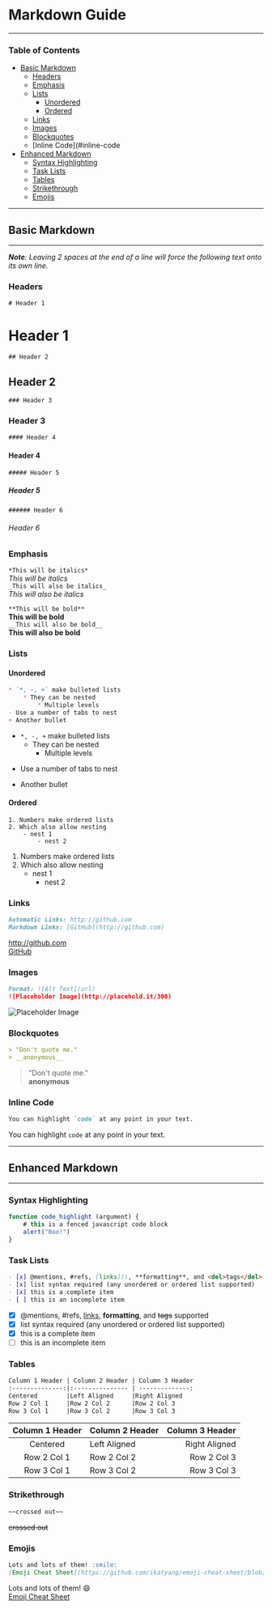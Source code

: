 # Markdown Guide
________________
### Table of Contents
- [Basic Markdown](#basic-markdown)
	- [Headers](#headers)
	- [Emphasis](#emphasis)
	- [Lists](#lists)
		- [Unordered](#unordered)
		- [Ordered](#ordered)
	- [Links](#links)
	- [Images](#images)
	- [Blockquotes](#blockquotes)
	- [Inline Code](#inline-code
- [Enhanced Markdown](#enhanced-markdown)
	- [Syntax Highlighting](#syntax-highlighting)
	- [Task Lists](#task-lists)
	- [Tables](#tables)
	- [Strikethrough](#strikethrough)
	- [Emojis](#emojis)
________________

## Basic Markdown
_________________

*__Note__: Leaving 2 spaces at the end of a line will force the following text onto its own line.*
### Headers

`# Header 1`
# Header 1
`## Header 2`
## Header 2
`### Header 3`
### Header 3
`#### Header 4`
#### Header 4
`##### Header 5`
##### Header 5
`###### Header 6`
###### Header 6

### Emphasis

`*This will be italics*`  
*This will be italics*  
`_This will also be italics_`  
_This will also be italics_  

`**This will be bold**`  
**This will be bold**  
`__This will also be bold__`  
__This will also be bold__  

### Lists

#### Unordered

```markdown
* `*, -, +` make bulleted lists
	* They can be nested
		* Multiple levels
- Use a number of tabs to nest
+ Another bullet
```

* `*, -, +` make bulleted lists
	* They can be nested
		* Multiple levels
- Use a number of tabs to nest
+ Another bullet

#### Ordered

```
1. Numbers make ordered lists
2. Which also allow nesting
	- nest 1
		- nest 2  
```

1. Numbers make ordered lists
2. Which also allow nesting
	- nest 1
		- nest 2  
		
### Links

```markdown
Automatic Links: http://github.com
Markdown Links: [GitHub](http://github.com)
```

http://github.com  
[GitHub](http://github.com)

### Images

```markdown
Format: ![Alt Text](url)
![Placeholder Image](http://placehold.it/300)
```

![Placeholder Image](http://placehold.it/300)

### Blockquotes

```markdown
> "Don't quote me."
> __anonymous__
```

> "Don't quote me."  
> __anonymous__  

### Inline Code

```markdown
You can highlight `code` at any point in your text.
```
You can highlight `code` at any point in your text.

____________________
## Enhanced Markdown
____________________

### Syntax Highlighting
```javascript
function code_highlight (argument) {
	# this is a fenced javascript code block
	alert("Boo!")
}
```

### Task Lists

```markdown
- [x] @mentions, #refs, [links](), **formatting**, and <del>tags</del> supported
- [x] list syntax required (any unordered or ordered list supported)
- [x] this is a complete item
- [ ] this is an incomplete item
```

- [x] @mentions, #refs, [links](), **formatting**, and <del>tags</del> supported
- [x] list syntax required (any unordered or ordered list supported)
- [x] this is a complete item
- [ ] this is an incomplete item

### Tables

```markdown
Column 1 Header | Column 2 Header | Column 3 Header
:--------------:|:--------------- | --------------:
Centered        |Left Aligned     |Right Aligned
Row 2 Col 1     |Row 2 Col 2      |Row 2 Col 3     
Row 3 Col 1     |Row 3 Col 2      |Row 3 Col 3     
```

Column 1 Header | Column 2 Header | Column 3 Header
:--------------:|:--------------- | --------------:
Centered        |Left Aligned     |Right Aligned
Row 2 Col 1     |Row 2 Col 2      |Row 2 Col 3     
Row 3 Col 1     |Row 3 Col 2      |Row 3 Col 3     

### Strikethrough

```markdown
~~crossed out~~
```

~~crossed out~~

### Emojis

```markdown
Lots and lots of them! :smile:
[Emoji Cheat Sheet](https://github.com/ikatyang/emoji-cheat-sheet/blob/master/README.md)
```
Lots and lots of them! :smile:  
[Emoji Cheat Sheet](https://github.com/ikatyang/emoji-cheat-sheet/blob/master/README.md)

